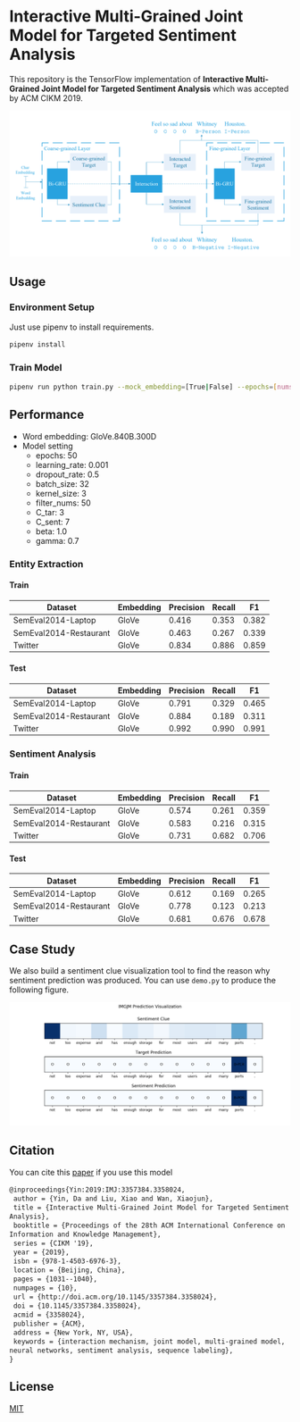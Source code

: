 # Interactive Multi-Grained Joint Model for Targeted Sentiment Analysis

This repository is the TensorFlow implementation of **Interactive Multi-Grained Joint Model for Targeted Sentiment Analysis** which was accepted by ACM CIKM 2019.

![Model](doc/img/model.png)

## Usage

### Environment Setup

Just use pipenv to install requirements.

```bash
pipenv install
```

### Train Model

```bash
pipenv run python train.py --mock_embedding=[True|False] --epochs=[nums]
```

## Performance

- Word embedding: GloVe.840B.300D
- Model setting
  - epochs: 50
  - learning_rate: 0.001
  - dropout_rate: 0.5
  - batch_size: 32
  - kernel_size: 3
  - filter_nums: 50
  - C_tar: 3
  - C_sent: 7
  - beta: 1.0
  - gamma: 0.7

### Entity Extraction

#### Train

| Dataset                | Embedding | Precision | Recall | F1    |
| ---------------------- | --------- | --------- | ------ | ----- |
| SemEval2014-Laptop     | GloVe     | 0.416     | 0.353  | 0.382 |
| SemEval2014-Restaurant | GloVe     | 0.463     | 0.267  | 0.339 |
| Twitter                | GloVe     | 0.834     | 0.886  | 0.859 |

#### Test

| Dataset                | Embedding | Precision | Recall | F1    |
| ---------------------- | --------- | --------- | ------ | ----- |
| SemEval2014-Laptop     | GloVe     | 0.791     | 0.329  | 0.465 |
| SemEval2014-Restaurant | GloVe     | 0.884     | 0.189  | 0.311 |
| Twitter                | GloVe     | 0.992     | 0.990  | 0.991 |

### Sentiment Analysis

#### Train

| Dataset                | Embedding | Precision | Recall | F1    |
| ---------------------- | --------- | --------- | ------ | ----- |
| SemEval2014-Laptop     | GloVe     | 0.574     | 0.261  | 0.359 |
| SemEval2014-Restaurant | GloVe     | 0.583     | 0.216  | 0.315 |
| Twitter                | GloVe     | 0.731     | 0.682  | 0.706 |

#### Test

| Dataset                | Embedding | Precision | Recall | F1    |
| ---------------------- | --------- | --------- | ------ | ----- |
| SemEval2014-Laptop     | GloVe     | 0.612     | 0.169  | 0.265 |
| SemEval2014-Restaurant | GloVe     | 0.778     | 0.123  | 0.213 |
| Twitter                | GloVe     | 0.681     | 0.676  | 0.678 |

## Case Study

We also build a sentiment clue visualization tool to find the reason why sentiment prediction was produced. 
You can use `demo.py` to produce the following figure.

![Laptop_Test](doc/img/demo_laptop_uniform.png)

## Citation

You can cite this [paper](https://dl.acm.org/citation.cfm?id=3357384.3358024) if you use this model

```
@inproceedings{Yin:2019:IMJ:3357384.3358024,
 author = {Yin, Da and Liu, Xiao and Wan, Xiaojun},
 title = {Interactive Multi-Grained Joint Model for Targeted Sentiment Analysis},
 booktitle = {Proceedings of the 28th ACM International Conference on Information and Knowledge Management},
 series = {CIKM '19},
 year = {2019},
 isbn = {978-1-4503-6976-3},
 location = {Beijing, China},
 pages = {1031--1040},
 numpages = {10},
 url = {http://doi.acm.org/10.1145/3357384.3358024},
 doi = {10.1145/3357384.3358024},
 acmid = {3358024},
 publisher = {ACM},
 address = {New York, NY, USA},
 keywords = {interaction mechanism, joint model, multi-grained model, neural networks, sentiment analysis, sequence labeling},
} 
```

## License

[MIT](LICENSE)
